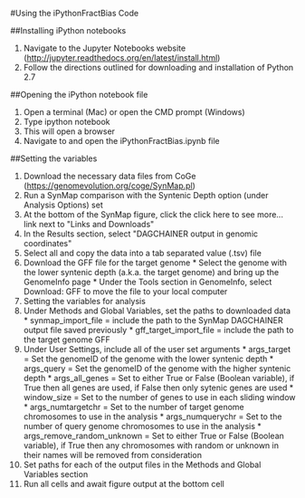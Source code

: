 #Using the iPythonFractBias Code

##Installing iPython notebooks
1. Navigate to the Jupyter Notebooks website (http://jupyter.readthedocs.org/en/latest/install.html)
2. Follow the directions outlined for downloading and installation of Python 2.7

##Opening the iPython notebook file
1. Open a terminal (Mac) or open the CMD prompt (Windows)
2. Type ipython notebook
3. This will open a browser
4. Navigate to and open the iPythonFractBias.ipynb file

##Setting the variables
1. Download the necessary data files from CoGe (https://genomevolution.org/coge/SynMap.pl)
  1. Run a SynMap comparison with the Syntenic Depth option (under Analysis Options) set
  2. At the bottom of the SynMap figure, click the click here to see more... link next to "Links and Downloads"
  3. In the Results section, select "DAGCHAINER output in genomic coordinates"
  4. Select all and copy the data into a tab separated value (.tsv) file
  5. Download the GFF file for the target genome
    * Select the genome with the lower syntenic depth (a.k.a. the target genome) and bring up the GenomeInfo page
    * Under the Tools section in GenomeInfo, select Download: GFF to move the file to your local computer
2. Setting the variables for analysis
  1. Under Methods and Global Variables, set the paths to downloaded data
    * synmap_import_file = include the path to the SynMap DAGCHAINER output file saved previously
    * gff_target_import_file = include the path to the target genome GFF
  2. Under User Settings, include all of the user set arguments
    * args_target = Set the genomeID of the genome with the lower syntenic depth
    * args_query = Set the genomeID of the genome with the higher syntenic depth
    * args_all_genes = Set to either True or False (Boolean variable), if True then all genes are used, if False then only sytenic genes are used
    * window_size = Set to the number of genes to use in each sliding window
    * args_numtargetchr = Set to the number of target genome chromosomes to use in the analysis
    * args_numquerychr = Set to the number of query genome chromosomes to use in the analysis
    * args_remove_random_unknown = Set to either True or False (Boolean variable), if True then any chromosomes with random or unknown in their names will be removed from consideration
  3. Set paths for each of the output files in the Methods and Global Variables section
3. Run all cells and await figure output at the bottom cell
